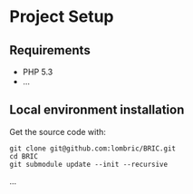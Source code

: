 Project Setup
=============

Requirements
------------

* PHP 5.3
* ...

Local environment installation
------------------------------

Get the source code with:

    git clone git@github.com:lombric/BRIC.git
    cd BRIC
    git submodule update --init --recursive

...